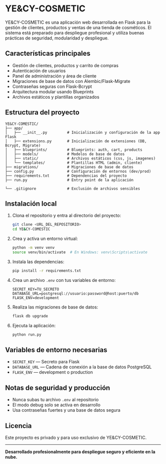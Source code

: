 # YE&CY-COSMETIC

YE&CY-COSMETIC es una aplicación web desarrollada en Flask para la gestión de clientes, productos y ventas de una tienda de cosméticos. El sistema está preparado para despliegue profesional y utiliza buenas prácticas de seguridad, modularidad y despliegue.

## Características principales
- Gestión de clientes, productos y carrito de compras
- Autenticación de usuarios
- Panel de administración y área de cliente
- Migraciones de base de datos con Alembic/Flask-Migrate
- Contraseñas seguras con Flask-Bcrypt
- Arquitectura modular usando Blueprints
- Archivos estáticos y plantillas organizados


## Estructura del proyecto
```
YE&CY-COMESTIC/
├── app/
│   ├── __init__.py         # Inicialización y configuración de la app Flask
│   ├── extensions.py       # Inicialización de extensiones (DB, Bcrypt, Migrate)
│   ├── blueprints/         # Blueprints: auth, cart, products
│   ├── models/             # Modelos de base de datos
│   ├── static/             # Archivos estáticos (css, js, imagenes)
│   └── templates/          # Plantillas HTML (admin, cliente)
├── migrations/             # Migraciones de base de datos
├── config.py               # Configuración de entornos (dev/prod)
├── requirements.txt        # Dependencias del proyecto
├── run.py                  # Entry point de la aplicación

└── .gitignore              # Exclusión de archivos sensibles
```

## Instalación local

1. Clona el repositorio y entra al directorio del proyecto:
   ```bash
   git clone <URL_DEL_REPOSITORIO>
   cd YE&CY-COMESTIC
   ```
2. Crea y activa un entorno virtual:
   ```bash
   python -m venv venv
   source venv/bin/activate  # En Windows: venv\Scripts\activate
   ```
3. Instala las dependencias:
   ```bash
   pip install -r requirements.txt
   ```
4. Crea un archivo `.env` con tus variables de entorno:
   ```env
   SECRET_KEY=TU_SECRETO
   DATABASE_URL=postgresql://usuario:password@host:puerto/db
   FLASK_ENV=development
   ```
5. Realiza las migraciones de base de datos:
   ```bash
   flask db upgrade
   ```
6. Ejecuta la aplicación:
   ```bash
   python run.py
   ```



## Variables de entorno necesarias
- `SECRET_KEY` — Secreto para Flask
- `DATABASE_URL` — Cadena de conexión a la base de datos PostgreSQL
- `FLASK_ENV` — development o production

## Notas de seguridad y producción
- Nunca subas tu archivo `.env` al repositorio
- El modo debug solo se activa en desarrollo
- Usa contraseñas fuertes y una base de datos segura

## Licencia
Este proyecto es privado y para uso exclusivo de YE&CY-COSMETIC.

---

**Desarrollado profesionalmente para despliegue seguro y eficiente en la nube.**
